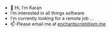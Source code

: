 - 👋 Hi, I’m Karan
- I’m interested in all things software
- I’m currently looking for a remote job ...
- 📫 Please email me at enchantscript@pm.me
